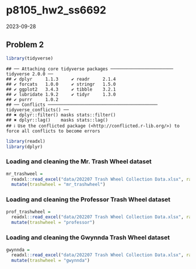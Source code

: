 p8105_hw2_ss6692
================
2023-09-28

## Problem 2

``` r
library(tidyverse)
```

    ## ── Attaching core tidyverse packages ──────────────────────── tidyverse 2.0.0 ──
    ## ✔ dplyr     1.1.3     ✔ readr     2.1.4
    ## ✔ forcats   1.0.0     ✔ stringr   1.5.0
    ## ✔ ggplot2   3.4.3     ✔ tibble    3.2.1
    ## ✔ lubridate 1.9.2     ✔ tidyr     1.3.0
    ## ✔ purrr     1.0.2     
    ## ── Conflicts ────────────────────────────────────────── tidyverse_conflicts() ──
    ## ✖ dplyr::filter() masks stats::filter()
    ## ✖ dplyr::lag()    masks stats::lag()
    ## ℹ Use the conflicted package (<http://conflicted.r-lib.org/>) to force all conflicts to become errors

``` r
library(readxl)
library(dplyr)
```

### Loading and cleaning the Mr. Trash Wheel dataset

``` r
mr_trashweel = 
  readxl::read_excel("data/202207 Trash Wheel Collection Data.xlsx", range = "A2:N550", sheet = "Mr. Trash Wheel")|>
  mutate(trashwheel = "mr_trashwheel")
```

### Loading and cleaning the Professor Trash Wheel dataset

``` r
prof_trashwheel = 
  readxl::read_excel("data/202207 Trash Wheel Collection Data.xlsx", range = "A2:M97", sheet = "Professor Trash Wheel")|>
  mutate(trashwheel = "professor")
```

### Loading and cleaning the Gwynnda Trash Wheel dataset

``` r
gwynnda = 
  readxl::read_excel("data/202207 Trash Wheel Collection Data.xlsx", range = "A2:K110", sheet = "Gwynnda Trash Wheel")|>
  mutate(trashwheel = "gwynnda")
```
